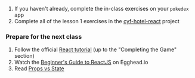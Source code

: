 1. If you haven't already, complete the in-class exercises on your `pokedex` app
2. Complete all of the lesson 1 exercises in the [cyf-hotel-react](https://github.com/CodeYourFuture/cyf-hotel-react#lesson-1) project

### Prepare for the next class

1. Follow the official [React tutorial](https://reactjs.org/tutorial/tutorial.html) (up to the "Completing the Game" section)
2. Watch the [Beginner's Guide to ReactJS](https://egghead.io/courses/the-beginner-s-guide-to-reactjs) on Egghead.io
3. Read [Props vs State](https://kentcdodds.com/blog/props-vs-state)
